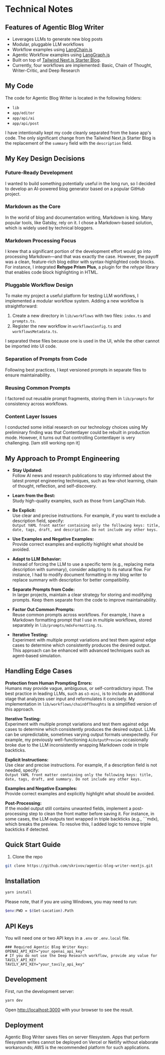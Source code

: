 
# Technical Notes

## Features of Agentic Blog Writer 

- Leverages LLMs to generate new blog posts  
- Modular, pluggable LLM workflows  
- Workflow examples using [LangChain.js](https://js.langchain.com/docs/introduction/)  
- Agentic Workflow examples using [LangGraph.js](https://langchain-ai.github.io/langgraphjs/#langgraph-platform) 
- Built on top of  [Tailwind Next.js Starter Blog](https://github.com/timlrx/tailwind-nextjs-starter-blog).
- Currently, four workflows are implemented: Basic, Chain of Thought, Writer-Critic, and Deep Research

## My Code

The code for Agentic Blog Writer is located in the following folders:
- `lib`
- `app/editor`
- `app/api/ai`
- `app/api/post`

I have intentionally kept my code cleanly separated from the base app's code. The only significant change from the Tailwind Next.js Starter Blog is the replacement of the `summary` field with the `description` field.


## My Key Design Decisions  

### Future-Ready Development  
I wanted to build something potentially useful in the long run, so I decided to develop an AI-powered blog generator based on a popular GitHub project.  

### Markdown as the Core  
In the world of blog and documentation writing, Markdown is king. Many popular tools, like Gatsby, rely on it. I chose a Markdown-based solution, which is widely used by technical bloggers.  

### Markdown Processing Focus  
I knew that a significant portion of the development effort would go into processing Markdown—and that was exactly the case. However, the payoff was a clean, feature-rich blog editor with syntax-highlighted code blocks. For instance, I integrated **Rehype Prism Plus**, a plugin for the *rehype* library that enables code block highlighting in HTML.  


### Pluggable Workflow Design  
To make my project a useful platform for testing LLM workflows, I implemented a modular workflow system. Adding a new workflow is straightforward:  

1. Create a new directory in `lib/workflows` with two files: `index.ts` and `prompts.ts`.  
2. Register the new workflow in `workflowsConfig.ts` and `workflowsMetadata.ts`.  

I separated these files because one is used in the UI, while the other cannot be imported into UI code.  

### Separation of Prompts from Code  
Following best practices, I kept versioned prompts in separate files to ensure maintainability.  

### Reusing Common Prompts  
I factored out reusable prompt fragments, storing them in `lib/prompts` for consistency across workflows. 

### Content Layer Issues

I conducted some initial research on our technology choices using My preliminary finding was that Contentlayer could be rebuilt in production mode. However, it turns out that controlling Contentlayer is very challenging. [Iam still working opn it]  


## My Approach to Prompt Engineering

- **Stay Updated:**  
  Follow AI news and research publications to stay informed about the latest prompt engineering techniques, such as few-shot learning, chain of thought, reflection, and self-discovery.

- **Learn from the Best:**  
  Study high-quality examples, such as those from LangChain Hub.

- **Be Explicit:**  
  Use clear and precise instructions. For example, if you want to exclude a description field, specify:  
  `Output YAML front matter containing only the following keys: title, date, tags, draft, and description. Do not include any other keys.`

- **Use Examples and Negative Examples:**  
  Provide correct examples and explicitly highlight what should be avoided.

- **Adapt to LLM Behavior:**  
  Instead of forcing the LLM to use a specific term (e.g., replacing meta description with summary), consider adapting to its natural flow. For instance, I had to modify document formatting in my blog writer to replace summary with description for better compatibility.

- **Separate Prompts from Code:**  
  In larger projects, maintain a clear strategy for storing and modifying prompts. Keep them separate from the code to improve maintainability.

- **Factor Out Common Prompts:**  
  Reuse common prompts across workflows. For example, I have a Markdown formatting prompt that I use in multiple workflows, stored separately in `lib/prompts/mdxFormatting.ts`.

- **Iterative Testing:**  
  Experiment with multiple prompt variations and test them against edge cases to determine which consistently produces the desired output. This approach can be enhanced with advanced techniques such as agent-based simulation.

## Handling Edge Cases

**Protection from Human Prompting Errors:**  
Humans may provide vague, ambiguous, or self-contradictory input. The best practice in leading LLMs, such as `o3-mini`, is to include an additional stage that analyzes user input and reformulates it concisely. My implementation in `lib/workflows/chainOfThoughts` is a simplified version of this approach.

**Iterative Testing:**  
Experiment with multiple prompt variations and test them against edge cases to determine which consistently produces the desired output. LLMs can be unpredictable, sometimes varying output formats unexpectedly. For example, my previously well-functioning `AiOutputPreview` occasionally broke due to the LLM inconsistently wrapping Markdown code in triple backticks.

**Explicit Instructions:**  
Use clear and precise instructions. For example, if a description field is not needed, specify:  
`Output YAML front matter containing only the following keys: title, date, tags, draft, and summary. Do not include any other keys.`

**Examples and Negative Examples:**  
Provide correct examples and explicitly highlight what should be avoided.

**Post-Processing:**  
If the model output still contains unwanted fields, implement a post-processing step to clean the front matter before saving it. For instance, in some cases, the LLM outputs text wrapped in triple backticks (e.g., ```mdx), which breaks the preview. To resolve this, I added logic to remove triple backticks if detected.


## Quick Start Guide

1. Clone the repo

```bash
git clone https://github.com/skrivov/agentic-blog-writer-nextjs.git
```


## Installation

```bash
yarn install
```

Please note, that if you are using Windows, you may need to run:

```bash
$env:PWD = $(Get-Location).Path
```
## API Keys  
You will need one or two API keys in a `.env` or `.env.local` file. 
  

```env
### Required Agentic Blog Writer Keys:
OPENAI_API_KEY="your_openai_api_key"
# If you do not use the Deep Research workflow, provide any value for TAVILY_API_KEY
TAVILY_API_KEY="your_tavily_api_key"
```

## Development

First, run the development server:

```bash
yarn dev
```

Open [http://localhost:3000](http://localhost:3000) with your browser to see the result.

## Deployment

Agentic Blog Writer saves files on server filesystem. Apps that perform filesystem writes cannot be deployed on Vercel or Netlify without elaborate workarounds; AWS is the recommended platform for such applications.
